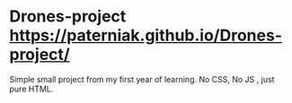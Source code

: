 # Drones-project  https://paterniak.github.io/Drones-project/
Simple small project from my first year of learning. No CSS, No JS , just pure HTML. 
